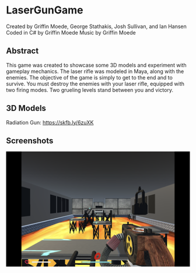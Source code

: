 # LaserGunGame
Created by Griffin Moede, George Stathakis, Josh Sullivan, and Ian Hansen
Coded in C# by Griffin Moede
Music by Griffin Moede

## Abstract
This game was created to showcase some 3D models and experiment with gameplay mechanics. The laser rifle was modeled in Maya, along with the enemies.
The objective of the game is simply to get to the end and to survive. You must destroy the enemies with your laser rifle, equipped with two firing modes.
Two grueling levels stand between you and victory.

## 3D Models
Radiation Gun: https://skfb.ly/6zuXK

## Screenshots
![alt text](https://raw.githubusercontent.com/GMoede/LaserGunGame/master/Screen%20Shot%202018-06-27%20at%203.21.23%20PM.png)

